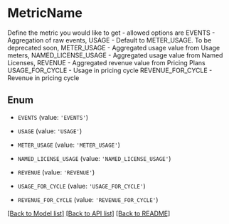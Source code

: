 # MetricName

Define the metric you would like to get - allowed options are EVENTS - Aggregation of raw events, USAGE - Default to METER_USAGE. To be deprecated soon, METER_USAGE - Aggregated usage value from Usage meters, NAMED_LICENSE_USAGE - Aggregated usage value from Named Licenses, REVENUE - Aggregated revenue value from Pricing Plans USAGE_FOR_CYCLE - Usage in pricing cycle REVENUE_FOR_CYCLE - Revenue in pricing cycle 

## Enum

* `EVENTS` (value: `'EVENTS'`)

* `USAGE` (value: `'USAGE'`)

* `METER_USAGE` (value: `'METER_USAGE'`)

* `NAMED_LICENSE_USAGE` (value: `'NAMED_LICENSE_USAGE'`)

* `REVENUE` (value: `'REVENUE'`)

* `USAGE_FOR_CYCLE` (value: `'USAGE_FOR_CYCLE'`)

* `REVENUE_FOR_CYCLE` (value: `'REVENUE_FOR_CYCLE'`)

[[Back to Model list]](../README.md#documentation-for-models) [[Back to API list]](../README.md#documentation-for-api-endpoints) [[Back to README]](../README.md)


